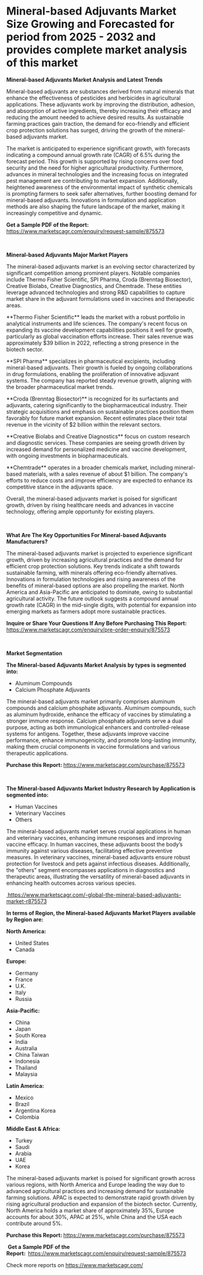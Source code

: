 <p><h1>Mineral-based Adjuvants Market Size Growing and Forecasted for period from 2025 - 2032 and provides complete market analysis of this market</h1></p><p><strong>Mineral-based Adjuvants Market Analysis and Latest Trends</strong></p>
<p><p>Mineral-based adjuvants are substances derived from natural minerals that enhance the effectiveness of pesticides and herbicides in agricultural applications. These adjuvants work by improving the distribution, adhesion, and absorption of active ingredients, thereby increasing their efficacy and reducing the amount needed to achieve desired results. As sustainable farming practices gain traction, the demand for eco-friendly and efficient crop protection solutions has surged, driving the growth of the mineral-based adjuvants market.</p><p>The market is anticipated to experience significant growth, with forecasts indicating a compound annual growth rate (CAGR) of 6.5% during the forecast period. This growth is supported by rising concerns over food security and the need for higher agricultural productivity. Furthermore, advances in mineral technologies and the increasing focus on integrated pest management are contributing to market expansion. Additionally, heightened awareness of the environmental impact of synthetic chemicals is prompting farmers to seek safer alternatives, further boosting demand for mineral-based adjuvants. Innovations in formulation and application methods are also shaping the future landscape of the market, making it increasingly competitive and dynamic.</p></p>
<p><strong>Get a Sample PDF of the Report:&nbsp;</strong> <a href="https://www.marketscagr.com/enquiry/request-sample/875573?utm_campaign=3562&utm_medium=2&utm_source=Github&utm_content=ia&utm_term=30032025&utm_id=mineral-based-adjuvants">https://www.marketscagr.com/enquiry/request-sample/875573</a></p>
<p>&nbsp;</p>
<p><strong>Mineral-based Adjuvants Major Market Players</strong></p>
<p><p>The mineral-based adjuvants market is an evolving sector characterized by significant competition among prominent players. Notable companies include Thermo Fisher Scientific, SPI Pharma, Croda (Brenntag Biosector), Creative Biolabs, Creative Diagnostics, and Chemtrade. These entities leverage advanced technologies and strong R&D capabilities to capture market share in the adjuvant formulations used in vaccines and therapeutic areas.</p><p>**Thermo Fisher Scientific** leads the market with a robust portfolio in analytical instruments and life sciences. The company's recent focus on expanding its vaccine development capabilities positions it well for growth, particularly as global vaccination efforts increase. Their sales revenue was approximately $39 billion in 2022, reflecting a strong presence in the biotech sector.</p><p>**SPI Pharma** specializes in pharmaceutical excipients, including mineral-based adjuvants. Their growth is fueled by ongoing collaborations in drug formulations, enabling the proliferation of innovative adjuvant systems. The company has reported steady revenue growth, aligning with the broader pharmaceutical market trends.</p><p>**Croda (Brenntag Biosector)** is recognized for its surfactants and adjuvants, catering significantly to the biopharmaceutical industry. Their strategic acquisitions and emphasis on sustainable practices position them favorably for future market expansion. Recent estimates place their total revenue in the vicinity of $2 billion within the relevant sectors.</p><p>**Creative Biolabs and Creative Diagnostics** focus on custom research and diagnostic services. These companies are seeing growth driven by increased demand for personalized medicine and vaccine development, with ongoing investments in biopharmaceuticals.</p><p>**Chemtrade** operates in a broader chemicals market, including mineral-based materials, with a sales revenue of about $1 billion. The company's efforts to reduce costs and improve efficiency are expected to enhance its competitive stance in the adjuvants space.</p><p>Overall, the mineral-based adjuvants market is poised for significant growth, driven by rising healthcare needs and advances in vaccine technology, offering ample opportunity for existing players.</p></p>
<p>&nbsp;</p>
<p><strong>What Are The Key Opportunities For Mineral-based Adjuvants Manufacturers?</strong></p>
<p><p>The mineral-based adjuvants market is projected to experience significant growth, driven by increasing agricultural practices and the demand for efficient crop protection solutions. Key trends indicate a shift towards sustainable farming, with minerals offering eco-friendly alternatives. Innovations in formulation technologies and rising awareness of the benefits of mineral-based options are also propelling the market. North America and Asia-Pacific are anticipated to dominate, owing to substantial agricultural activity. The future outlook suggests a compound annual growth rate (CAGR) in the mid-single digits, with potential for expansion into emerging markets as farmers adopt more sustainable practices.</p></p>
<p><strong>Inquire or Share Your Questions If Any Before Purchasing This Report:</strong> <a href="https://www.marketscagr.com/enquiry/pre-order-enquiry/875573?utm_campaign=3562&utm_medium=2&utm_source=Github&utm_content=ia&utm_term=30032025&utm_id=mineral-based-adjuvants">https://www.marketscagr.com/enquiry/pre-order-enquiry/875573</a></p>
<p>&nbsp;</p>
<p><strong>Market Segmentation</strong></p>
<p><strong>The Mineral-based Adjuvants Market Analysis by types is segmented into:</strong></p>
<p><ul><li>Aluminum Compounds</li><li>Calcium Phosphate Adjuvants</li></ul></p>
<p><p>The mineral-based adjuvants market primarily comprises aluminum compounds and calcium phosphate adjuvants. Aluminum compounds, such as aluminum hydroxide, enhance the efficacy of vaccines by stimulating a stronger immune response. Calcium phosphate adjuvants serve a dual purpose, acting as both immunological enhancers and controlled-release systems for antigens. Together, these adjuvants improve vaccine performance, enhance immunogenicity, and promote long-lasting immunity, making them crucial components in vaccine formulations and various therapeutic applications.</p></p>
<p><strong>Purchase this Report:&nbsp;</strong><a href="https://www.marketscagr.com/purchase/875573?utm_campaign=3562&utm_medium=2&utm_source=Github&utm_content=ia&utm_term=30032025&utm_id=mineral-based-adjuvants">https://www.marketscagr.com/purchase/875573</a></p>
<p>&nbsp;</p>
<p><strong>The Mineral-based Adjuvants Market Industry Research by Application is segmented into:</strong></p>
<p><ul><li>Human Vaccines</li><li>Veterinary Vaccines</li><li>Others</li></ul></p>
<p><p>The mineral-based adjuvants market serves crucial applications in human and veterinary vaccines, enhancing immune responses and improving vaccine efficacy. In human vaccines, these adjuvants boost the body’s immunity against various diseases, facilitating effective preventive measures. In veterinary vaccines, mineral-based adjuvants ensure robust protection for livestock and pets against infectious diseases. Additionally, the "others" segment encompasses applications in diagnostics and therapeutic areas, illustrating the versatility of mineral-based adjuvants in enhancing health outcomes across various species.</p></p>
<p><a href="https://www.marketscagr.com/-global-the-mineral-based-adjuvants-market-r875573?utm_campaign=3562&utm_medium=2&utm_source=Github&utm_content=ia&utm_term=30032025&utm_id=mineral-based-adjuvants">&nbsp;https://www.marketscagr.com/-global-the-mineral-based-adjuvants-market-r875573</a></p>
<p><strong>In terms of Region, the Mineral-based Adjuvants Market Players available by Region are:</strong></p>
<p>
    <p> <strong> North America: </strong>
        <ul>
            <li>United States</li>
            <li>Canada</li>
        </ul>
        </p> 
    <p> <strong> Europe: </strong>
        <ul>
            <li>Germany</li>
            <li>France</li>
            <li>U.K.</li>
            <li>Italy</li>
            <li>Russia</li>
        </ul>
        </p> 
    <p> <strong> Asia-Pacific: </strong>
        <ul>
            <li>China</li>
            <li>Japan</li>
            <li>South Korea</li>
            <li>India</li>
            <li>Australia</li>
            <li>China Taiwan</li>
            <li>Indonesia</li>
            <li>Thailand</li>
            <li>Malaysia</li>
        </ul>
        </p> 
    <p> <strong> Latin America: </strong>
        <ul>
            <li>Mexico</li>
            <li>Brazil</li>
            <li>Argentina Korea</li>
            <li>Colombia</li>
        </ul>
        </p> 
    <p> <strong> Middle East & Africa: </strong>
        <ul>
            <li>Turkey</li>
            <li>Saudi</li>
            <li>Arabia</li>
            <li>UAE</li>
            <li>Korea</li>
        </ul>
    </p>
    </p>
<p><p>The mineral-based adjuvants market is poised for significant growth across various regions, with North America and Europe leading the way due to advanced agricultural practices and increasing demand for sustainable farming solutions. APAC is expected to demonstrate rapid growth driven by rising agricultural production and expansion of the biotech sector. Currently, North America holds a market share of approximately 35%, Europe accounts for about 30%, APAC at 25%, while China and the USA each contribute around 5%.</p></p>
<p><strong>Purchase this Report: </strong><a href="https://www.marketscagr.com/purchase/875573?utm_campaign=3562&utm_medium=2&utm_source=Github&utm_content=ia&utm_term=30032025&utm_id=mineral-based-adjuvants">https://www.marketscagr.com/purchase/875573</a></p>
<p>&nbsp;<strong>Get a Sample PDF of the Report:&nbsp;&nbsp;</strong><a href="https://www.marketscagr.com/enquiry/request-sample/875573?utm_campaign=3562&utm_medium=2&utm_source=Github&utm_content=ia&utm_term=30032025&utm_id=mineral-based-adjuvants">https://www.marketscagr.com/enquiry/request-sample/875573</a></p>
<p><strong></strong></p>
<p>Check more reports on <a href="https://www.marketscagr.com/?utm_campaign=3562&utm_medium=2&utm_source=Github&utm_content=ia&utm_term=30032025&utm_id=mineral-based-adjuvants">https://www.marketscagr.com/</a></p>
